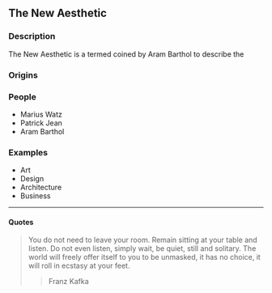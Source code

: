 <!-- 
    Research the theory: 
        - What it is, 
        - where it came from, 
        - find 2+ other people who have written about that theory.
        - Find 3 concrete examples of that theory in practice. 
-->

## The New Aesthetic

<!-- Description
===================================================================== -->

### Description

The New Aesthetic is a termed coined by Aram Barthol to describe the 


### Origins

### People

- Marius Watz
- Patrick Jean
- Aram Barthol


### Examples 

- Art
- Design
- Architecture
- Business


- - - 

<!-- Quotes
===================================================================== -->

#### Quotes

> You do not need to leave your room. Remain sitting at your table and listen. Do not even listen, simply wait, be quiet, still and solitary. The world will freely offer itself to you to be unmasked, it has no choice, it will roll in ecstasy at your feet.
>> Franz Kafka

<!-- Quotes
===================================================================== -->


<!--  

The New Aesthetic is a term used to refer to the increasing appearance of the visual language of digital technology and the Internet in the physical world, and the blending of virtual and physical. 

The phenomenon has been around for a long time but lately James Bridle and partners have surfaced the notion through a series of talks and observations. 

The term gained wider attention following a panel at the SXSW conference in 2012. [#sxaesthetic][1]

One of the core themes of the New Aesthetic has been our collaboration with technology, whether that’s bots, digital cameras or satellites (and whether that collaboration is conscious or unconscious), and a useful visual shorthand for that collaboration has been glitchy and pixelated imagery, a way of seeing that seems to reveal a blurring between “the real” and “the digital”, the physical and the virtual, the human and the machine. It should also be clear that this ‘look’ is a metaphor for understanding and communicating the experience of a world in which the New Aesthetic is increasingly pervasive. [#sxaesthetic][1]

-->


<!-- 
- See the world different
- Think of the world different
- Experience my life differently
- Feel different
 -->



<!-- "Some architects can look at a building and tell you which version of autodesk was used to create it." 

The world is defined by our visualisations of it. (Someone who makes such things told me: what they put in, even as place-holders, always ends up getting built. Lorem Ipsum architecture.) [#sxaesthetic][1]
 -->


<!-- Sources 
===================================================================== -->

[1]: http://booktwo.org/notebook/sxaesthetic/ "#sxaesthetic"

[2]: http://www.wired.com/beyond_the_beyond/2012/04/an-essay-on-the-new-aesthetic/ "An Essay on the New Aesthetic"


